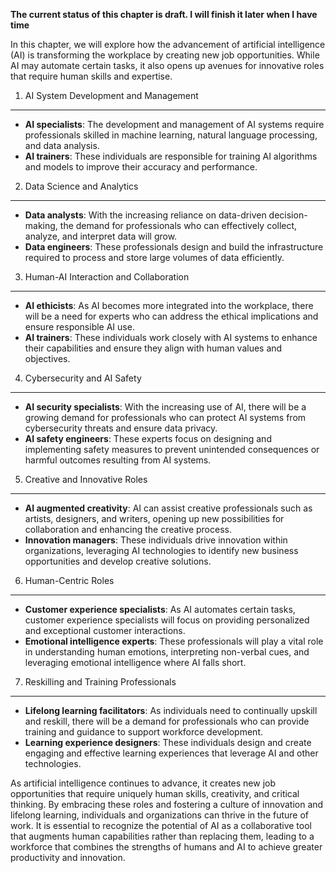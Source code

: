 **The current status of this chapter is draft. I will finish it later when I have time**

In this chapter, we will explore how the advancement of artificial intelligence (AI) is transforming the workplace by creating new job opportunities. While AI may automate certain tasks, it also opens up avenues for innovative roles that require human skills and expertise.

1. AI System Development and Management
---------------------------------------

* **AI specialists**: The development and management of AI systems require professionals skilled in machine learning, natural language processing, and data analysis.
* **AI trainers**: These individuals are responsible for training AI algorithms and models to improve their accuracy and performance.

2. Data Science and Analytics
-----------------------------

* **Data analysts**: With the increasing reliance on data-driven decision-making, the demand for professionals who can effectively collect, analyze, and interpret data will grow.
* **Data engineers**: These professionals design and build the infrastructure required to process and store large volumes of data efficiently.

3. Human-AI Interaction and Collaboration
-----------------------------------------

* **AI ethicists**: As AI becomes more integrated into the workplace, there will be a need for experts who can address the ethical implications and ensure responsible AI use.
* **AI trainers**: These individuals work closely with AI systems to enhance their capabilities and ensure they align with human values and objectives.

4. Cybersecurity and AI Safety
------------------------------

* **AI security specialists**: With the increasing use of AI, there will be a growing demand for professionals who can protect AI systems from cybersecurity threats and ensure data privacy.
* **AI safety engineers**: These experts focus on designing and implementing safety measures to prevent unintended consequences or harmful outcomes resulting from AI systems.

5. Creative and Innovative Roles
--------------------------------

* **AI augmented creativity**: AI can assist creative professionals such as artists, designers, and writers, opening up new possibilities for collaboration and enhancing the creative process.
* **Innovation managers**: These individuals drive innovation within organizations, leveraging AI technologies to identify new business opportunities and develop creative solutions.

6. Human-Centric Roles
----------------------

* **Customer experience specialists**: As AI automates certain tasks, customer experience specialists will focus on providing personalized and exceptional customer interactions.
* **Emotional intelligence experts**: These professionals will play a vital role in understanding human emotions, interpreting non-verbal cues, and leveraging emotional intelligence where AI falls short.

7. Reskilling and Training Professionals
----------------------------------------

* **Lifelong learning facilitators**: As individuals need to continually upskill and reskill, there will be a demand for professionals who can provide training and guidance to support workforce development.
* **Learning experience designers**: These individuals design and create engaging and effective learning experiences that leverage AI and other technologies.

As artificial intelligence continues to advance, it creates new job opportunities that require uniquely human skills, creativity, and critical thinking. By embracing these roles and fostering a culture of innovation and lifelong learning, individuals and organizations can thrive in the future of work. It is essential to recognize the potential of AI as a collaborative tool that augments human capabilities rather than replacing them, leading to a workforce that combines the strengths of humans and AI to achieve greater productivity and innovation.
